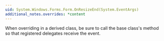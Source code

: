 ```yaml
---
uid: System.Windows.Forms.Form.OnResizeEnd(System.EventArgs)
additional_notes.overrides: *content
---
```


<p>When overriding <xref href="System.Windows.Forms.Form.OnResizeEnd(System.EventArgs)"></xref> in a derived class, be sure to call the base class's <xref href="System.Windows.Forms.Form.OnResizeEnd(System.EventArgs)"></xref> method so that registered delegates receive the event.</p>


